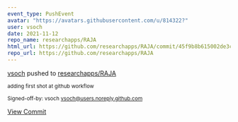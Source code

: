 ```yaml
---
event_type: PushEvent
avatar: "https://avatars.githubusercontent.com/u/814322?"
user: vsoch
date: 2021-11-12
repo_name: researchapps/RAJA
html_url: https://github.com/researchapps/RAJA/commit/45f9b8b615002de3c4d2723740d70c202e955f53
repo_url: https://github.com/researchapps/RAJA
---
```


<a href='https://github.com/vsoch' target='_blank'>vsoch</a> pushed to <a href='https://github.com/researchapps/RAJA' target='_blank'>researchapps/RAJA</a>

<small>adding first shot at github workflow

Signed-off-by: vsoch <vsoch@users.noreply.github.com></small>

<a href='https://github.com/researchapps/RAJA/commit/45f9b8b615002de3c4d2723740d70c202e955f53' target='_blank'>View Commit</a>